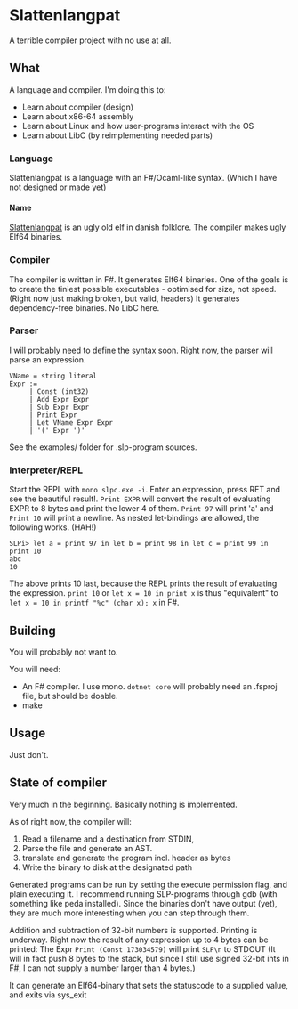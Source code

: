 # Slattenlangpat
A terrible compiler project with no use at all.

## What
A language and compiler.
I'm doing this to:
* Learn about compiler (design)
* Learn about x86-64 assembly
* Learn about Linux and how user-programs interact with the OS
* Learn about LibC (by reimplementing needed parts)

### Language
Slattenlangpat is a language with an F\#/Ocaml-like syntax. (Which I have not designed or made yet)

#### Name
[Slattenlangpat](https://da.wikipedia.org/wiki/Slattenpatten) is an ugly old elf in danish folklore.
The compiler makes ugly Elf64 binaries.

### Compiler
The compiler is written in F\#.
It generates Elf64 binaries.
One of the goals is to create the tiniest possible executables - optimised for size, not speed. (Right now just making broken, but valid, headers)
It generates dependency-free binaries. No LibC here.

### Parser
I will probably need to define the syntax soon. 
Right now, the parser will parse an expression. 
```
VName = string literal
Expr := 
     | Const (int32)
     | Add Expr Expr
     | Sub Expr Expr
     | Print Expr
     | Let VName Expr Expr
     | '(' Expr ')'
```

See the examples/ folder for .slp-program sources. 

### Interpreter/REPL
Start the REPL with `mono slpc.exe -i`. 
Enter an expression, press RET and see the beautiful result!.
`Print EXPR` will convert the result of evaluating EXPR to 8 bytes and print the lower 4 of them. `Print 97` will print 'a' and `Print 10` will print a newline.
As nested let-bindings are allowed, the following works. (HAH!)
```
SLPi> let a = print 97 in let b = print 98 in let c = print 99 in print 10
abc
10
```
The above prints 10 last, because the REPL prints the result of evaluating the expression. `print 10` or `let x = 10 in print x` is thus "equivalent" to `let x = 10 in printf "%c" (char x); x` in F\#.



## Building
You will probably not want to.

You will need:
* An F\# compiler. I use mono. `dotnet core` will probably need an .fsproj file, but should be doable.
* make 

## Usage
Just don't.


## State of compiler
Very much in the beginning. Basically nothing is implemented.

As of right now, the compiler will: 
1. Read a filename and a destination from STDIN, 
2. Parse the file and generate an AST.  
3. translate and generate the program incl. header as bytes
4. Write the binary to disk at the designated path

Generated programs can be run by setting the execute permission flag, and plain executing it. 
I recommend running SLP-programs through gdb (with something like peda installed). Since the binaries don't have output (yet), they are much more interesting when you can step through them.


Addition and subtraction of 32-bit numbers is supported.
Printing is underway. Right now the result of any expression up to 4 bytes can be printed:
The Expr `Print (Const 173034579)` will print `SLP\n` to STDOUT
(It will in fact push 8 bytes to the stack, but since I still use signed 32-bit ints in F#, I can not supply a number larger than 4 bytes.)

It can generate an Elf64-binary that sets the statuscode to a supplied value, and exits via sys_exit
